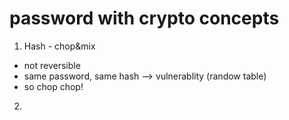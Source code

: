 # password with crypto concepts

1. Hash - chop&mix

- not reversible
- same password, same hash --> vulnerablity (randow table)
- so chop chop!

2.
